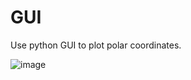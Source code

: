 # GUI
Use python GUI to plot polar coordinates.

![image](https://user-images.githubusercontent.com/70331848/126342526-9fe77fcb-6856-4398-a6de-4e02c5c7f612.png)
